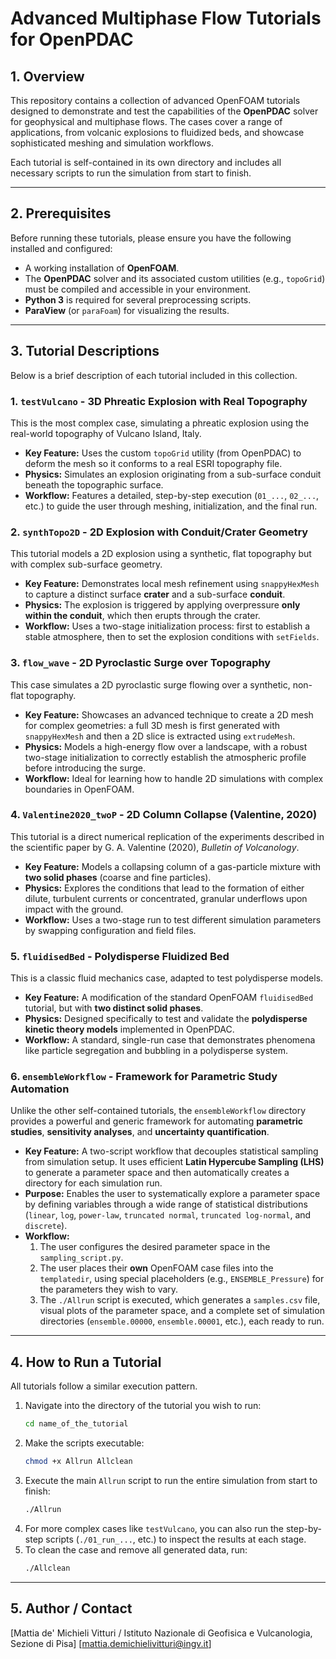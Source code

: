 # Advanced Multiphase Flow Tutorials for OpenPDAC

## 1. Overview

This repository contains a collection of advanced OpenFOAM tutorials designed to demonstrate and test the capabilities of the **OpenPDAC** solver for geophysical and multiphase flows. The cases cover a range of applications, from volcanic explosions to fluidized beds, and showcase sophisticated meshing and simulation workflows.

Each tutorial is self-contained in its own directory and includes all necessary scripts to run the simulation from start to finish.

______________________________________________________________________

## 2. Prerequisites

Before running these tutorials, please ensure you have the following installed and configured:

- A working installation of **OpenFOAM**.
- The **OpenPDAC** solver and its associated custom utilities (e.g., `topoGrid`) must be compiled and accessible in your environment.
- **Python 3** is required for several preprocessing scripts.
- **ParaView** (or `paraFoam`) for visualizing the results.

______________________________________________________________________

## 3. Tutorial Descriptions

Below is a brief description of each tutorial included in this collection.

### 1. `testVulcano` - 3D Phreatic Explosion with Real Topography

This is the most complex case, simulating a phreatic explosion using the real-world topography of Vulcano Island, Italy.

- **Key Feature:** Uses the custom `topoGrid` utility (from OpenPDAC) to deform the mesh so it conforms to a real ESRI topography file.
- **Physics:** Simulates an explosion originating from a sub-surface conduit beneath the topographic surface.
- **Workflow:** Features a detailed, step-by-step execution (`01_...`, `02_...`, etc.) to guide the user through meshing, initialization, and the final run.

### 2. `synthTopo2D` - 2D Explosion with Conduit/Crater Geometry

This tutorial models a 2D explosion using a synthetic, flat topography but with complex sub-surface geometry.

- **Key Feature:** Demonstrates local mesh refinement using `snappyHexMesh` to capture a distinct surface **crater** and a sub-surface **conduit**.
- **Physics:** The explosion is triggered by applying overpressure **only within the conduit**, which then erupts through the crater.
- **Workflow:** Uses a two-stage initialization process: first to establish a stable atmosphere, then to set the explosion conditions with `setFields`.

### 3. `flow_wave` - 2D Pyroclastic Surge over Topography

This case simulates a 2D pyroclastic surge flowing over a synthetic, non-flat topography.

- **Key Feature:** Showcases an advanced technique to create a 2D mesh for complex geometries: a full 3D mesh is first generated with `snappyHexMesh` and then a 2D slice is extracted using `extrudeMesh`.
- **Physics:** Models a high-energy flow over a landscape, with a robust two-stage initialization to correctly establish the atmospheric profile before introducing the surge.
- **Workflow:** Ideal for learning how to handle 2D simulations with complex boundaries in OpenFOAM.

### 4. `Valentine2020_twoP` - 2D Column Collapse (Valentine, 2020)

This tutorial is a direct numerical replication of the experiments described in the scientific paper by G. A. Valentine (2020), *Bulletin of Volcanology*.

- **Key Feature:** Models a collapsing column of a gas-particle mixture with **two solid phases** (coarse and fine particles).
- **Physics:** Explores the conditions that lead to the formation of either dilute, turbulent currents or concentrated, granular underflows upon impact with the ground.
- **Workflow:** Uses a two-stage run to test different simulation parameters by swapping configuration and field files.

### 5. `fluidisedBed` - Polydisperse Fluidized Bed

This is a classic fluid mechanics case, adapted to test polydisperse models.

- **Key Feature:** A modification of the standard OpenFOAM `fluidisedBed` tutorial, but with **two distinct solid phases**.
- **Physics:** Designed specifically to test and validate the **polydisperse kinetic theory models** implemented in OpenPDAC.
- **Workflow:** A standard, single-run case that demonstrates phenomena like particle segregation and bubbling in a polydisperse system.

### 6. `ensembleWorkflow` - Framework for Parametric Study Automation

Unlike the other self-contained tutorials, the `ensembleWorkflow` directory provides a powerful and generic framework for automating **parametric studies**, **sensitivity analyses**, and **uncertainty quantification**.

- **Key Feature:** A two-script workflow that decouples statistical sampling from simulation setup. It uses efficient **Latin Hypercube Sampling (LHS)** to generate a parameter space and then automatically creates a directory for each simulation run.
- **Purpose:** Enables the user to systematically explore a parameter space by defining variables through a wide range of statistical distributions (`linear`, `log`, `power-law`, `truncated normal`, `truncated log-normal`, and `discrete`).
- **Workflow:**
    1. The user configures the desired parameter space in the `sampling_script.py`.
    2. The user places their **own** OpenFOAM case files into the `templatedir`, using special placeholders (e.g., `ENSEMBLE_Pressure`) for the parameters they wish to vary.
    3. The `./Allrun` script is executed, which generates a `samples.csv` file, visual plots of the parameter space, and a complete set of simulation directories (`ensemble.00000`, `ensemble.00001`, etc.), each ready to run.
______________________________________________________________________

## 4. How to Run a Tutorial

All tutorials follow a similar execution pattern.

1. Navigate into the directory of the tutorial you wish to run:
   ```bash
   cd name_of_the_tutorial
   ```
1. Make the scripts executable:
   ```bash
   chmod +x Allrun Allclean
   ```
1. Execute the main `Allrun` script to run the entire simulation from start to finish:
   ```bash
   ./Allrun
   ```
1. For more complex cases like `testVulcano`, you can also run the step-by-step scripts (`./01_run_...`, etc.) to inspect the results at each stage.
1. To clean the case and remove all generated data, run:
   ```bash
   ./Allclean
   ```

______________________________________________________________________

## 5. Author / Contact

[Mattia de' Michieli Vitturi / Istituto Nazionale di Geofisica e Vulcanologia, Sezione di Pisa]
[mattia.demichielivitturi@ingv.it]
